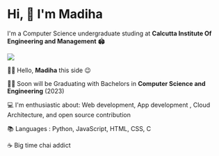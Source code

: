 # Hi, 👋 I'm Madiha

 I'm a Computer Science undergraduate studing at **Calcutta Institute Of Engineering and Management** 🏟
 
  
 ![](https://komarev.com/ghpvc/?username=madihamallick&color=green)
 
 🙋‍♀️ Hello, **Madiha** this side 😉

👩‍🎓 Soon will be Graduating with Bachelors in **Computer Science and Engineering**  (2023)

💻 I'm enthusiastic about: Web development, App development , Cloud Architecture, and open source contribution

📚 Languages : Python, JavaScript, HTML, CSS, C

☕ Big time chai addict

